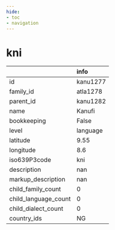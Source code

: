 ```yaml
---
hide:
- toc
- navigation
---
```

# kni
|                      | info     |
|:---------------------|:---------|
| id                   | kanu1277 |
| family_id            | atla1278 |
| parent_id            | kanu1282 |
| name                 | Kanufi   |
| bookkeeping          | False    |
| level                | language |
| latitude             | 9.55     |
| longitude            | 8.6      |
| iso639P3code         | kni      |
| description          | nan      |
| markup_description   | nan      |
| child_family_count   | 0        |
| child_language_count | 0        |
| child_dialect_count  | 0        |
| country_ids          | NG       |